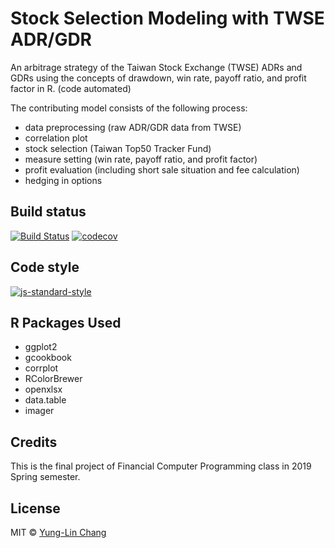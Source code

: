# Stock Selection Modeling with TWSE ADR/GDR
An arbitrage strategy of the Taiwan Stock Exchange (TWSE) ADRs and GDRs using the concepts of drawdown, win rate, payoff ratio, and profit factor in R. (code automated)

The contributing model consists of the following process:
 - data preprocessing (raw ADR/GDR data from TWSE)
 - correlation plot
 - stock selection (Taiwan Top50 Tracker Fund)
 - measure setting (win rate, payoff ratio, and profit factor)
 - profit evaluation (including short sale situation and fee calculation)
 - hedging in options
 
## Build status
[![Build Status](https://travis-ci.org/joemccann/dillinger.svg?branch=master)](https://travis-ci.org/joemccann/dillinger) [![codecov](https://codecov.io/gh/yunglinchang/TWSE_ADRGDR_arbitragestrategy/branch/master/graph/badge.svg)](https://codecov.io/gh/yunglinchang/TWSE_ADRGDR_arbitragestrategy)
## Code style
[![js-standard-style](https://img.shields.io/badge/code%20style-standard-brightgreen.svg?style=flat)](https://github.com/feross/standard)

## R Packages Used
 - ggplot2
 - gcookbook
 - corrplot
 - RColorBrewer
 - openxlsx
 - data.table
 - imager

## Credits
This is the final project of Financial Computer Programming class in 2019 Spring semester.

## License
MIT © [Yung-Lin Chang]()